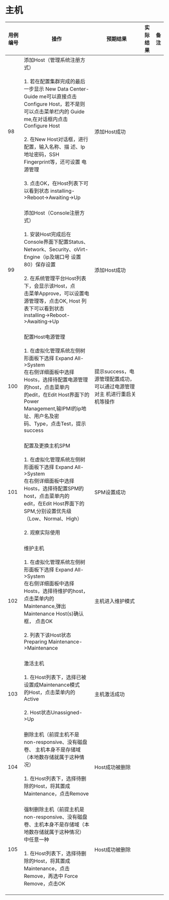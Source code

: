 # 主机

|用例编号|操作|预期结果|实际结果|备注|
|--------|----|--------|--------|----|
|98|添加Host（管理系统注册方式）<br/><br/>1.  若在配置集群完成的最后一步显示 New Data Center-Guide me可以直接点击<br/>    Configure Host，若不是则可以点击菜单栏内的 Guide<br/>    me,在对话框内点击Configure Host<br/><br/>2.  在New Host对话框，进行配置，输入名称、描 述、Ip地址密码，SSH<br/>    Fingerprint等，还可设置 电源管理<br/><br/>3.  点击OK，在Host列表下可以看到状态 installing-\>Reboot-\>Awaiting-\>Up<br/><br/>|添加Host成功|||
|99|添加Host（Console注册方式）<br/><br/>1.  安装Host完成后在Console界面下配置Status、<br/>    Network、Security、oVirt-Engine（ip及端口号 设置80）保存设置<br/><br/>2.  在系统管理平台Host列表下，会显示该Host，点<br/>    击菜单Approve，可以设置电源管理等，点击OK, Host 列表下可以看到状态<br/>    installing-\>Reboot-\>Awaiting-\>Up<br/><br/>|添加Host成功|||
|100|配置Host电源管理<br/><br/>1.  在虚拟化管理系统左侧树形面板下选择 Expand All-\>System<br/>    在右侧详细面板中选择 Hosts，选择待配置电源管理的host，点击菜单内<br/>    的edit，在Edit Host界面下的 Power<br/>    Management,输IPMI的ip地址、用户名及密<br/>    码、Type，点击Test，提示success<br/><br/>|提示success，电源管理配置成功，可以通过电源管理对主 机进行重启关机等操作|||
|101|配置及更换主机SPM<br/><br/>1.  在虚拟化管理系统左侧树形面板下选择 Expand All-\>System<br/>    在右侧详细面板中选择 Hosts，选择待配置SPM的host，点击菜单内的<br/>    edit，在Edit Host界面下的SPM,分别设置优先级 （Low、Normal、High）<br/><br/>2.  观察实际使用<br/><br/>|SPM设置成功|||
|102|维护主机<br/><br/>1.  在虚拟化管理系统左侧树形面板下选择 Expand All-\>System<br/>    在右侧详细面板中选择 Hosts，选择待维护的host，点击菜单内的<br/>    Maintenance,弹出Maintenance Host(s)确认框， 点击OK<br/><br/>2.  列表下该Host状态 Preparing Maintenance-\>Maintenance<br/><br/>|主机进入维护模式|||
|103|激活主机<br/><br/>1.  在Host列表下，选择已被设置成Maintenance模式<br/>    的Host，点击菜单内的Active<br/><br/>2.  Host状态Unassigned-\>Up<br/><br/>|主机激活成功|||
|104|删除主机（前提主机不是non-responsive、没有磁盘卷、 主机本身不是存储域（本地数存储就属于这种情况）<br/><br/>1.  在Host列表下，选择待删除的Host，将其置成 Maintenance，点击Remove<br/><br/>|Host成功被删除|||
|105|强制删除主机（前提主机是non-responsive、没有磁盘 卷、主机本身不是存储域（本地数存储就属于这种情况） 中任意一种<br/><br/>1.  在Host列表下，选择待删除的Host，将其置成<br/>    Maintenance，点击Remove，再选中 Force Remove，点击OK<br/><br/>|Host成功被删除|||

